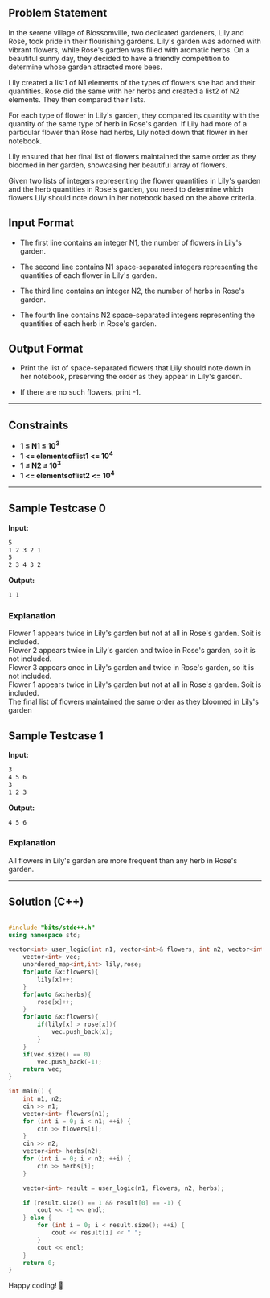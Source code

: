 ## Problem Statement

In the serene village of Blossomville, two dedicated gardeners, Lily and Rose, took pride in their flourishing gardens. Lily's garden was adorned with vibrant flowers, while Rose's garden was filled with aromatic herbs. On a beautiful sunny day, they decided to have a friendly competition to determine whose garden attracted more bees.

Lily created a list1 of N1 elements of the types of flowers she had and their quantities. Rose did the same with her herbs and created a list2 of N2 elements. They then compared their lists.

For each type of flower in Lily's garden, they compared its quantity with the quantity of the same type of herb in Rose's garden. If Lily had more of a particular flower than Rose had herbs, Lily noted down that flower in her notebook.

Lily ensured that her final list of flowers maintained the same order as they bloomed in her garden, showcasing her beautiful array of flowers.

Given two lists of integers representing the flower quantities in Lily's garden and the herb quantities in Rose's garden, you need to determine which flowers Lily should note down in her notebook based on the above criteria.

## Input Format

- The first line contains an integer N1, the number of flowers in Lily's garden.

- The second line contains N1 space-separated integers representing the quantities of each flower in Lily's garden.

- The third line contains an integer N2, the number of herbs in Rose's garden.

- The fourth line contains N2 space-separated integers representing the quantities of each herb in Rose's garden.

## Output Format

- Print the list of space-separated flowers that Lily should note down in her notebook, preserving the order as they appear in Lily's garden.

- If there are no such flowers, print -1.
---

## Constraints
- **1 ≤ N1 ≤ 10<sup>3</sup>**  
- **1 <= elementsoflist1 <= 10<sup>4</sup>**  
- **1 ≤ N2 ≤ 10<sup>3</sup>**  
- **1 <= elementsoflist2 <= 10<sup>4</sup>**  

---

## Sample Testcase 0

**Input:**
```bash
5
1 2 3 2 1
5
2 3 4 3 2
```

**Output:**
```bash
1 1
```

### Explanation

Flower 1 appears twice in Lily's garden but not at all in Rose's garden. Soit is included.<br>
Flower 2 appears twice in Lily's garden and twice in Rose's garden, so it is not included.<br>
Flower 3 appears once in Lily's garden and twice in Rose's garden, so it is not included.<br>
Flower 1 appears twice in Lily's garden but not at all in Rose's garden. Soit is included.<br>
The final list of flowers maintained the same order as they bloomed in Lily's garden

## Sample Testcase 1

**Input:**
```bash
3
4 5 6
3
1 2 3
```

**Output:**
```bash
4 5 6
```

### Explanation

All flowers in Lily's garden are more frequent than any herb in Rose's garden.

---

## Solution (C++)

```cpp

#include "bits/stdc++.h"
using namespace std;

vector<int> user_logic(int n1, vector<int>& flowers, int n2, vector<int>& herbs) {
    vector<int> vec;
    unordered_map<int,int> lily,rose;
    for(auto &x:flowers){
        lily[x]++;
    }
    for(auto &x:herbs){
        rose[x]++;
    }
    for(auto &x:flowers){
        if(lily[x] > rose[x]){
            vec.push_back(x);
        }
    }
    if(vec.size() == 0)
        vec.push_back(-1);
    return vec;
}

int main() {
    int n1, n2;
    cin >> n1;
    vector<int> flowers(n1);
    for (int i = 0; i < n1; ++i) {
        cin >> flowers[i];
    }
    cin >> n2;
    vector<int> herbs(n2);
    for (int i = 0; i < n2; ++i) {
        cin >> herbs[i];
    }

    vector<int> result = user_logic(n1, flowers, n2, herbs);

    if (result.size() == 1 && result[0] == -1) {
        cout << -1 << endl;
    } else {
        for (int i = 0; i < result.size(); ++i) {
            cout << result[i] << " ";
        }
        cout << endl;
    }
    return 0;
}

```


Happy coding! 🚀
